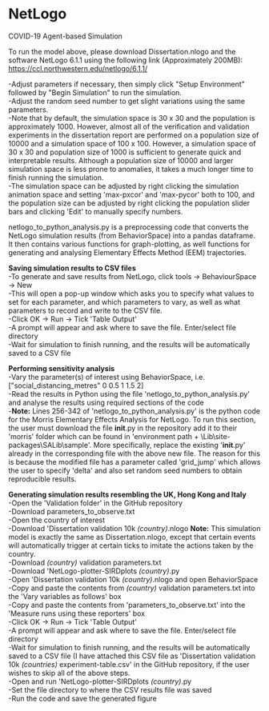 # NetLogo
COVID-19 Agent-based Simulation

To run the model above, please download Dissertation.nlogo and the software NetLogo 6.1.1 using the following link (Approximately 200MB):
https://ccl.northwestern.edu/netlogo/6.1.1/

-Adjust parameters if necessary, then simply click "Setup Environment" followed by "Begin Simulation" to run the simulation. <br/>
-Adjust the random seed number to get slight variations using the same parameters. <br/>
-Note that by default, the simulation space is 30 x 30 and the population is approximately 1000. However, almost all of the verification and validation experiments in the dissertation report are performed on a population size of 10000 and a simulation space of 100 x 100. However, a simulation space of 30 x 30 and population size of 1000 is sufficient to generate quick and interpretable results. Although a population size of 10000 and larger simulation space is less prone to anomalies, it takes a much longer time to finish running the simulation. <br/> 
-The simulation space can be adjusted by right clicking the simulation animation space and setting 'max-pxcor' and 'max-pycor' both to 100, and the population size can be adjusted by right clicking the population slider bars and clicking 'Edit' to manually specify numbers. <br/>

netlogo_to_python_analysis.py is a preprocessing code that converts the NetLogo simulation results (from BehaviorSpace) into a pandas dataframe. It then contains various functions for graph-plotting, as well functions for generating and analysing Elementary Effects Method (EEM) trajectories.

**Saving simulation results to CSV files** <br/>
-To generate and save results from NetLogo, click tools -> BehaviourSpace -> New <br/>
-This will open a pop-up window which asks you to specify what values to set for each parameter, and which parameters to vary, as well as what parameters to record and write to the CSV file. <br/>
-Click OK -> Run -> Tick 'Table Output' <br/>
-A prompt will appear and ask where to save the file. Enter/select file directory <br/>
-Wait for simulation to finish running, and the results will be automatically saved to a CSV file <br/>

**Performing sensitivity analysis** <br/>
-Vary the parameter(s) of interest using BehaviorSpace, i.e. ["social_distancing_metres" 0 0.5 1 1.5 2] <br/>
-Read the results in Python using the file 'netlogo_to_python_analysis.py' and analyse the results using required sections of the code <br/>
-**Note:** Lines 256-342 of 'netlogo_to_python_analysis.py' is the python code for the Morris Elementary Effects Analysis for NetLogo. To run this section, the user must download the file __init__.py in the repository add it to their 'morris' folder which can be found in 'environment path + \Lib\site-packages\SALib\sample\'. More specifically, replace the existing '__init__.py' already in the corresponding file with the above new file. The reason for this is because the modified file has a parameter called 'grid_jump' which allows the user to specify 'delta' and also set random seed numbers to obtain reproducible results. <br/>


**Generating simulation results resembling the UK, Hong Kong and Italy** <br/>
-Open the 'Validation folder' in the GitHub repository <br/>
-Download parameters_to_observe.txt <br/>
-Open the country of interest <br/>
-Download 'Dissertation validation 10k *(country)*.nlogo **Note:** This simulation model is exactly the same as Dissertation.nlogo, except that certain events will automatically trigger at certain ticks to imitate the actions taken by the country. <br/>
-Download *(country)* validation parameters.txt <br/>
-Download 'NetLogo-plotter-SIRDplots *(country)*.py <br/>
-Open 'Dissertation validation 10k *(country)*.nlogo and open BehaviorSpace <br/>
-Copy and paste the contents from *(country)* validation parameters.txt into the 'Vary variables as follows' box <br/>
-Copy and paste the contents from 'parameters_to_observe.txt' into the 'Measure runs using these reporters' box <br/>
-Click OK -> Run -> Tick 'Table Output' <br/>
-A prompt will appear and ask where to save the file. Enter/select file directory <br/>
-Wait for simulation to finish running, and the results will be automatically saved to a CSV file (I have attached this CSV file as 'Dissertation validation 10k *(countries)* experiment-table.csv' in the GitHub repository, if the user wishes to skip all of the above steps. <br/>
-Open and run 'NetLogo-plotter-SIRDplots *(country)*.py <br/>
-Set the file directory to where the CSV results file was saved <br/>
-Run the code and save the generated figure
